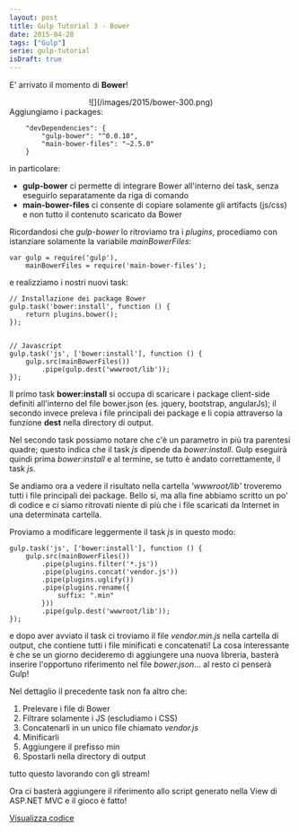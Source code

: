 ```yaml
---
layout: post
title: Gulp Tutorial 3 - Bower
date: 2015-04-28
tags: ["Gulp"]
serie: gulp-tutorial
isDraft: true
---
```


E' arrivato il momento di **Bower**! 

<div style="text-align:center">![](/images/2015/bower-300.png)</div>
<!-- more --> 
Aggiungiamo i packages:

```
	"devDependencies": {
		"gulp-bower": "^0.0.10",
        "main-bower-files": "~2.5.0"
    }
```

in particolare:
* **gulp-bower** ci permette di integrare Bower all'interno dei task, senza eseguirlo separatamente da riga di comando
* **main-bower-files** ci consente di copiare solamente gli artifacts (js/css) e non tutto il contenuto scaricato da Bower

Ricordandosi che *gulp-bower* lo ritroviamo tra i *plugins*, procediamo con istanziare solamente la variabile *mainBowerFiles*:

```
var gulp = require('gulp'),
    mainBowerFiles = require('main-bower-files');
```

e realizziamo i nostri nuovi task:


```
// Installazione dei package Bower 
gulp.task('bower:install', function () {  
    return plugins.bower();
});


// Javascript
gulp.task('js', ['bower:install'], function () {    
    gulp.src(mainBowerFiles())
        .pipe(gulp.dest('wwwroot/lib'));
});
```

Il primo task **bower:install** si occupa di scaricare i package client-side definiti all'interno del file bower.json (es. jquery, bootstrap, angularJs); il secondo invece preleva i file principali dei package e li copia attraverso la funzione **dest** nella directory di output.

Nel secondo task possiamo notare che c'è un parametro in più tra parentesi quadre; questo indica che il task *js* dipende da *bower:install*. Gulp eseguirà quindi prima *bower:install* e al termine, se tutto è andato correttamente, il task *js*.

Se andiamo ora a vedere il risultato nella cartella *'wwwroot/lib'* troveremo tutti i file principali dei package. Bello si, ma alla fine abbiamo scritto un po' di codice e ci siamo ritrovati niente di più che i file scaricati da Internet in una determinata cartella.

Proviamo a modificare leggermente il task *js* in questo modo:

```
gulp.task('js', ['bower:install'], function () {    
    gulp.src(mainBowerFiles())
        .pipe(plugins.filter('*.js'))
        .pipe(plugins.concat('vendor.js'))
        .pipe(plugins.uglify())
        .pipe(plugins.rename({
            suffix: ".min"
        }))
        .pipe(gulp.dest('wwwroot/lib'));
});
```
e dopo aver avviato il task ci troviamo il file *vendor.min.js* nella cartella di output, che contiene tutti i file minificati e concatenati! La cosa interessante è che se un giorno decideremo di aggiungere una nuova libreria, basterà inserire l'opportuno riferimento nel file *bower.json*... al resto ci penserà Gulp!

Nel dettaglio il precedente task non fa altro che:

1. Prelevare i file di Bower
2. Filtrare solamente i JS (escludiamo i CSS)
3. Concatenarli in un unico file chiamato *vendor.js*
4. Minificarli
5. Aggiungere il prefisso min
6. Spostarli nella directory di output

tutto questo lavorando con gli stream!

Ora ci basterà aggiungere il riferimento allo script generato nella View di ASP.NET MVC e il gioco è fatto!

[Visualizza codice](https://github.com/salem84/AngularTsMvcWebApp/tree/3aaf33fe8716ae14dfb16399fabdbac1fddf86eb)